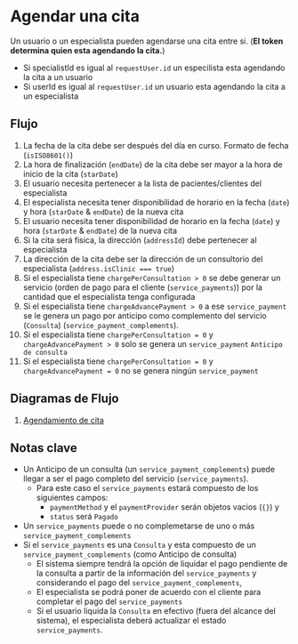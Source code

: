 # Agendar una cita

Un usuario o un especialista pueden agendarse una cita entre si. (**El token determina quien esta agendando la cita.**)

- Si specialistId es igual al `requestUser.id` un especilista esta agendando la cita a un usuario
- Si userId es igual al `requestUser.id` un usuario esta agendando la cita a un especialista

## Flujo

1. La fecha de la cita debe ser después del día en curso. Formato de fecha (`isISO8601()`)
2. La hora de finalización (`endDate`) de la cita debe ser mayor a la hora de inicio de la cita (`starDate`)
3. El usuario necesita pertenecer a la lista de pacientes/clientes del especialista
4. El especialista necesita tener disponibilidad de horario en la fecha (`date`) y hora (`starDate` & `endDate`) de la nueva cita
5. El usuario necesita tener disponibilidad de horario en la fecha (`date`) y hora (`starDate` & `endDate`) de la nueva cita
6. Si la cita será fisica, la dirección (`addressId`) debe pertenecer al especialista
7. La dirección de la cita debe ser la dirección de un consultorio del especialista (`address.isClinic === true`)
8. Si el especialista tiene `chargePerConsultation > 0` se debe generar un servicio (orden de pago para el cliente (`service_payments`)) por la cantidad que el especialista tenga configurada
9. Si el especialista tiene `chargeAdvancePayment > 0` a ese `service_payment` se le genera un pago por anticipo como complemento del servicio (`Consulta`) (`service_payment_complements`).
10. Si el especialista tiene `chargePerConsultation = 0` y `chargeAdvancePayment > 0` solo se genera un `service_payment` `Anticipo de consulta`
11. Si el especialista tiene `chargePerConsultation = 0` y `chargeAdvancePayment = 0` no se genera ningún `service_payment`

## Diagramas de Flujo

1. [Agendamiento de cita](./agendarCita.png)

## Notas clave

- Un Anticipo de un consulta (un `service_payment_complements`) puede llegar a ser el pago completo del servicio (`service_payments`).
  - Para este caso el `service_payments` estará compuesto de los siguientes campos:
    - `paymentMethod` y el `paymentProvider` serán objetos vacios (`{}`) y
    - `status` será `Pagado`
- Un `service_payments` puede o no complemetarse de uno o más `service_payment_complements`
- Si el `service_payments` es una `Consulta` y esta compuesto de un `service_payment_complements` (como Anticipo de consulta)
  - El sistema siempre tendrá la opción de liquidar el pago pendiente de la consulta a partir de la información del `service_payments` y considerando el pago del `service_payment_complements`,
  - El especialista se podrá poner de acuerdo con el cliente para completar el pago del `service_payments`
  - Si el usuario liquida la `Consulta` en efectivo (fuera del alcance del sistema), el especialista deberá actualizar el estado `service_payments`.
